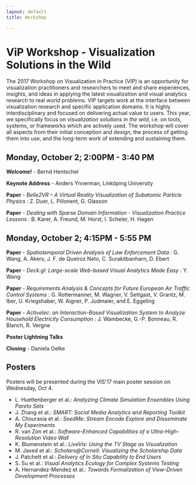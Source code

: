 ```yaml
---
layout: default
title: Workshop

---
```


# ViP Workshop - Visualization Solutions in the Wild

The 2017 Workshop on Visualization in Practice (VIP) is an opportunity for visualization practitioners and researchers to meet and share experiences, insights, and ideas in applying the latest visualization and visual analytics research to real world problems. VIP targets work at the interface between visualization research and specific application domains. It is highly interdisciplinary and focused on delivering actual value to users. This year, we specifically focus on *visualization solutions in the wild*, i.e. on tools, systems, or frameworks which are actively used. The workshop will cover all aspects from their initial conception and design, the process of getting them into use, and the long-term work of extending and sustaining them.



## Monday, October 2; 2:00PM - 3:40 PM
__Welcome!__ - Bernd Hentschel

__Keynote Address__ - Anders Ynnerman, Linköping University

__Paper__ - _Belle2VR – A Virtual Reality Visualization of Subatomic Particle Physics_
: Z. Duer, L. Piilonent, G. Glasson

__Paper__ - _Dealing with Sparse Domain Information - Visualization Practice Lessons_ 
: B. Karer, A. Freund, M. Horst, I. Scheler, H. Hagen


## Monday, October 2; 4:15PM - 5:55 PM

__Paper__ - _Spatiotemporal Driven Analysis of Law Enforcement Data_
: G. Wang, A. Akers, J. F. de Queiroz Neto, C. Surakitbanharn, D. Ebert

__Paper__ - _Deck.gl: Large-scale Web-based Visual Analytics Made Easy_
: Y. Wang

__Paper__ - _Requirements Analysis & Concepts for Future European Air Traffic Control Systems_ 
: G. Rottermanner, M. Wagner, V. Settgast, V. Grantz, M. Iber, U. Kriegshaber, W. Aigner, P. Judmaier, and E. Eggeling

__Paper__ - _Activelec: an Interaction-Based Visualization System to Analyze Household Electricity Consumption_
: J. Wambecke, G.-P. Bonneau, R. Blanch, R. Vergne

__Poster Lightning Talks__

__Closing__ - Daniela Oelke


## Posters
Posters will be presented during the VIS'17 main poster session on Wednesday, Oct 4.

* L. Huettenberger et al.: _Analyzing Climate Simulation Ensembles Using Pareto Sets_
* J. Zhang et al.: _SMART: Social Media Analytics and Reporting Toolkit_
* A. Chourasia et al.: _SeedMe: Stream Encode Explore and Disseminate My Experiments_
* R. van Zon et al.: _Software-Enhanced Capabilities of a Ultra-High-Resolution Video Wall_
* K. Blumenstein et al.: _LiveVis: Using the TV Stage as Visualization_
* M. Javed et al.: _Scholars@Cornell: Visualizing the Scholarship Data_
* J. Patchett et al.: _Delivery of In Situ Capability to End Users_
* S. Su et al.: _Visual Analytics Ecology for Complex Systems Testing_
* A. Hernandez-Mendez et al.: _Towards Formalization of View-Driven Development Processes_
